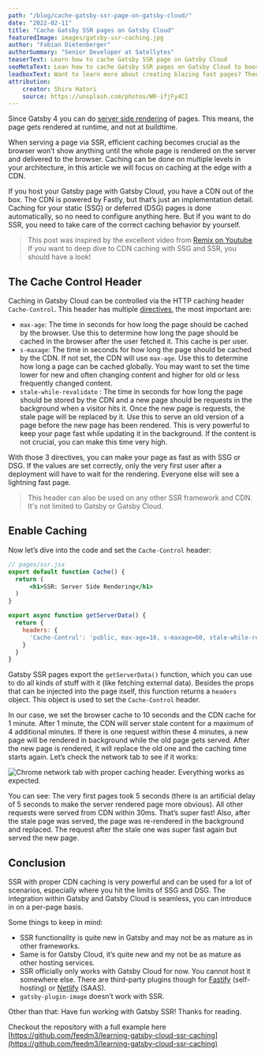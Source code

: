 ```yaml
---
path: "/blog/cache-gatsby-ssr-page-on-gatsby-cloud/"
date: "2022-02-11"
title: "Cache Gatsby SSR pages on Gatsby Cloud"
featuredImage: images/gatsby-ssr-caching.jpg
author: "Fabian Dietenberger"
authorSummary: "Senior Developer at Satellytes"
teaserText: Learn how to cache Gatsby SSR page on Gatsby Cloud
seoMetaText: Lean how to cache Gatsby SSR pages on Gatsby Cloud to boost page speed. Your users won't see a difference to SSG or DSG pages anymore.
leadboxText: Want to learn more about creating blazing fast pages? Then join us to learn more!
attribution:
    creator: Shiro Hatori
    source: https://unsplash.com/photos/WR-ifjFy4CI
---
```


Since Gatsby 4 you can do [server side rendering](https://www.gatsbyjs.com/docs/how-to/rendering-options/using-server-side-rendering/) 
of pages. This means, the page gets rendered at runtime, and not at buildtime.

When serving a page via SSR, efficient caching becomes crucial as the browser won’t show anything until the whole page 
is rendered on the server and delivered to the browser. Caching can be done on multiple levels in your architecture, in 
this article we will focus on caching at the edge with a CDN.

If you host your Gatsby page with Gatsby Cloud, you have a CDN out of the box. The CDN is powered by Fastly, but that’s 
just an implementation detail. Caching for your static (SSG) or deferred (DSG) pages is done automatically, so no need 
to configure anything here. But if you want to do SSR, you need to take care of the correct caching behavior by yourself.

> This post was inspired by the excellent video from [Remix on Youtube](https://www.youtube.com/watch?v=bfLFHp7Sbkg) 
> If you want to deep dive to CDN caching with SSG and SSR, you should have a look! 

## The Cache Control Header

Caching in Gatsby Cloud can be controlled via the HTTP caching header `Cache-Control`. This header has multiple 
[directives](https://developer.mozilla.org/en-US/docs/Web/HTTP/Headers/Cache-Control#directives), the most important are:

- `max-age`: The time in seconds for how long the page should be cached by the browser. Use this to determine how long the page should be cached  in the browser after the user fetched it. This cache is per user.
- `s-maxage`: The time in seconds for how long the page should be cached by the CDN. If not set, the CDN will use `max-age`. Use this to determine how long a page can be cached globally. You may want to set the time lower for new and often changing content and higher for old or less frequently changed content.
- `stale-while-revalidate` : The time in seconds for how long the page should be stored by the CDN and a new page should be requests in the background when a visitor hits it. Once the new page is requests, the stale page will be replaced by it. Use this to serve an old version of a page before the new page has been rendered. This is very powerful to keep your page fast while updating it in the background. If the content is not crucial, you can make this time very high.

With those 3 directives, you can make your page as fast as with SSG or DSG. If the values are set correctly, only the 
very first user after a deployment will have to wait for the rendering. Everyone else will see a lightning fast page.

> This header can also be used on any other SSR framework and CDN. It's not limited to Gatsby or Gatsby Cloud.

## Enable Caching

Now let’s dive into the code and set the `Cache-Control` header:

```jsx
// pages/ssr.jsx
export default function Cache() {
  return (
      <h1>SSR: Server Side Rendering</h1>
  )
}

export async function getServerData() {
  return {
    headers: {
      'Cache-Control': 'public, max-age=10, s-maxage=60, stale-while-revalidate=240',
    }
  }
}
```

Gatsby SSR pages export the `getServerData()`  function, which you can use to do all kinds of stuff with it (like 
fetching external data). Besides the props that can be injected into the page itself, this function returns a `headers` 
object. This object is used to set the `Cache-Control` header.

In our case, we set the browser cache to 10 seconds and the CDN cache for 1 minute. After 1 minute, the CDN will 
server stale content for a maximum of 4 additional minutes. If there is one request within these 4 minutes, a 
new page will be rendered in background while the old page gets served. After the new page is rendered, it will replace 
the old one and the caching time starts again. Let’s check the network tab to see if it works:

![Chrome network tab with proper caching header. Everything works as expected.](gatsby-ssr-caching-network-tab.png)

You can see: The very first pages took 5 seconds (there is an artificial delay of 5 seconds to make the server rendered 
page more obvious). All other requests were served from CDN within 30ms. That’s super fast! Also, after the stale page 
was served, the page was re-rendered in the background and replaced. The request after the stale one was super fast 
again but served the new page.

## Conclusion

SSR with proper CDN caching is very powerful and can be used for a lot of scenarios, especially where you hit the 
limits of SSG and DSG. The integration within Gatsby and Gatsby Cloud is seamless, you can introduce in on a per-page basis.

Some things to keep in mind:

- SSR functionality is quite new in Gatsby and may not be as mature as in other frameworks.
- Same is for Gatsby Cloud, it’s quite new and my not be as mature as other hosting services.
- SSR officially only works with Gatsby Cloud for now. You cannot host it somewhere else. There are third-party plugins though for [Fastify](https://github.com/gatsby-uc/plugins/tree/main/packages/gatsby-plugin-fastify) (self-hosting) or [Netlify](https://github.com/netlify/netlify-plugin-gatsby) (SAAS).
- `gatsby-plugin-image` doesn’t work with SSR.

Other than that: Have fun working with Gatsby SSR! Thanks for reading.

Checkout the repository with a full example here [https://github.com/feedm3/learning-gatsby-cloud-ssr-caching](https://github.com/feedm3/learning-gatsby-cloud-ssr-caching)